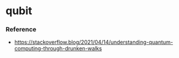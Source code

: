qubit
=====

### Reference

-   https://stackoverflow.blog/2021/04/14/understanding-quantum-computing-through-drunken-walks
